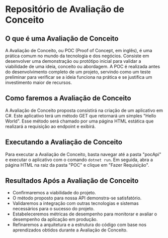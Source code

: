# Repositório de Avaliação de Conceito
## O que é uma Avaliação de Conceito
A Avaliação de Conceito, ou POC (Proof of Concept, em inglês), é uma prática comum no mundo da tecnologia e dos negócios. Consiste em desenvolver uma demonstração ou protótipo inicial para validar a viabilidade de uma ideia, conceito ou abordagem. A POC é realizada antes do desenvolvimento completo de um projeto, servindo como um teste preliminar para verificar se a ideia funciona na prática e se justifica um investimento maior de recursos.

## Como faremos a Avaliação de Conceito
A Avaliação de Conceito proposta consistirá na criação de um aplicativo em C#. Este aplicativo terá um método GET que retornará um simples "Hello World". Esse método será chamado por uma página HTML estática que realizará a requisição ao endpoint e exibirá.

## Executando a Avaliação de Conceito
Para executar a Avaliação de Conceito, basta navegar até a pasta "pocApi" e executar o aplicativo com o comando `dotnet run`. Em seguida, abra a página HTML na raiz da pasta "POC" e clique em "Fazer Requisição".

## Resultados Após a Avaliação de Conceito
- Confirmaremos a viabilidade do projeto.
- O método proposto para nossa API demonstra-se satisfatório.
- Validaremos a integração com outras tecnologias e sistemas necessários para o sucesso do projeto.
- Estabeleceremos métricas de desempenho para monitorar e avaliar o desempenho da aplicação em produção.
- Refinaremos a arquitetura e a estrutura do código com base nos aprendizados obtidos durante a Avaliação de Conceito.